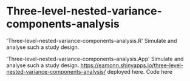 # Three-level-nested-variance-components-analysis

'Three-level-nested-variance-components-analysis.R' Simulate and analyse such a study design.

'Three-level-nested-variance-components-analysis.App' Simulate and analyse such a study design.
https://eamonn.shinyapps.io/three-level-nested-variance-components-analysis/ deployed here.
Code here
